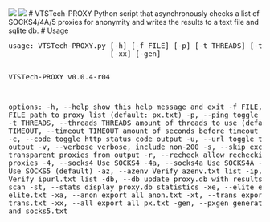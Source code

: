 <img src="https://cdn.discordapp.com/attachments/796593977985466408/1080313528247910470/image.png">
<img src="https://cdn.discordapp.com/attachments/796593977985466408/1080312791702982746/image.png">
# VTSTech-PROXY
 Python script that asynchronously checks a list of SOCKS4/4A/5 proxies for anonymity and writes the results to a text file and sqlite db. 
# Usage
<pre>
usage: VTSTech-PROXY.py [-h] [-f FILE] [-p] [-t THREADS] [-to TIMEOUT] [-c] [-u] [-v] [-s] [-r] [-4] [-4a] [-5] [-az] [-ip] [-db] [-st] [-xe] [-xa] [-xt]
                        [-xx] [-gen]

VTSTech-PROXY v0.0.4-r04

options:
  -h, --help            show this help message and exit
  -f FILE, --file FILE  path to proxy list (default: px.txt)
  -p, --ping            toggle ping output
  -t THREADS, --threads THREADS
                        amount of threads to use (default: 2)
  -to TIMEOUT, --timeout TIMEOUT
                        amount of seconds before timeout (default: 8)
  -c, --code            toggle http status code output
  -u, --url             toggle test url output
  -v, --verbose         verbose, include non-200
  -s, --skip            exclude transparent proxies from output
  -r, --recheck         allow rechecking of known proxies
  -4, --socks4          Use SOCKS4
  -4a, --socks4a        Use SOCKS4A
  -5, --socks5          Use SOCKS5 (default)
  -az, --azenv          Verify azenv.txt list
  -ip, --ipurl          Verify ipurl.txt list
  -db, --db             update proxy.db with results of previous scan
  -st, --stats          display proxy.db statistics
  -xe, --elite          export all elite.txt
  -xa, --anon           export all anon.txt
  -xt, --trans          export all trans.txt
  -xx, --all            export all px.txt
  -gen, --pxgen         generate socks4.txt and socks5.txt
</pre> 